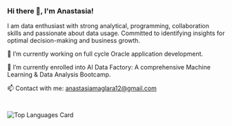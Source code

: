 ### Hi there 👋, I'm Anastasia!
I am data enthusiast with strong analytical, programming, collaboration skills and passionate about data usage. Committed to identifying insights for optimal decision-making and business growth.

🔭 I’m currently working on full cycle Oracle application development.

🌱 I’m currently enrolled into AI Data Factory: A comprehensive Machine Learning & Data Analysis Bootcamp.

📫 Contact with me: anastasiamaglara12@gmail.com
<!--
**iamanastasiamg/iamanastasiamg** is a ✨ _special_ ✨ repository because its `README.md` (this file) appears on your GitHub profile.

Here are some ideas to get you started:

- 🔭 I’m currently working on ...
- 🌱 I’m currently learning ...
- 👯 I’m looking to collaborate on ...
- 🤔 I’m looking for help with ...
- 💬 Ask me about ...
- 📫 How to reach me: ...
- 😄 Pronouns: ...
- ⚡ Fun fact: ...
-->

#

![Top Languages Card](https://github-readme-stats.vercel.app/api/top-langs/?username=iamanastasiamg&layout=compact)
